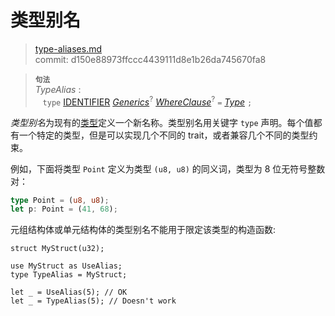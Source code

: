 # 类型别名

>[type-aliases.md](https://github.com/rust-lang/reference/blob/master/src/items/type-aliases.md)\
>commit: d150e88973ffccc4439111d8e1b26da745670fa8

> **<sup>句法</sup>**\
> _TypeAlias_ :\
> &nbsp;&nbsp; `type` [IDENTIFIER]&nbsp;[_Generics_]<sup>?</sup>
>              [_WhereClause_]<sup>?</sup> `=` [_Type_] `;`

*类型别名*为现有的[类型]定义一个新名称。类型别名用关键字 `type` 声明。每个值都有一个特定的类型，但是可以实现几个不同的 trait，或者兼容几个不同的类型约束。

[类型]: ../types.md

例如，下面将类型 `Point` 定义为类型 `(u8, u8)` 的同义词，类型为 8 位无符号整数对：

```rust
type Point = (u8, u8);
let p: Point = (41, 68);
```

元组结构体或单元结构体的类型别名不能用于限定该类型的构造函数:

```rust,edition2018,compile_fail
struct MyStruct(u32);

use MyStruct as UseAlias;
type TypeAlias = MyStruct;

let _ = UseAlias(5); // OK
let _ = TypeAlias(5); // Doesn't work
```

[IDENTIFIER]: ../identifiers.md
[_Generics_]: generics.md
[_WhereClause_]: generics.md#where子句
[_Type_]: ../types.md#type-expressions
